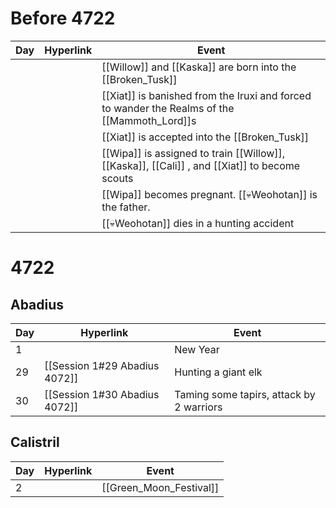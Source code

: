
# Before 4722
| Day | Hyperlink  | Event                                                                                           |
|  ---  | ---  | ---  | 
| || [[Willow]] and [[Kaska]] are born into the [[Broken_Tusk]]                                      |
|  ||[[Xiat]] is banished from the Iruxi and forced to wander the Realms of the [[Mammoth_Lord]]s    |
| ||[[Xiat]] is accepted into the [[Broken_Tusk]]                                                   |
| || [[Wipa]]  is assigned to train [[Willow]], [[Kaska]], [[Cali]] , and [[Xiat]]  to become scouts |
| || [[Wipa]] becomes pregnant. [[💀Weohotan]] is the father.                                        |
| || [[💀Weohotan]] dies in a hunting accident                                                       |

# 4722
## Abadius
| Day | Hyperlink                     | Event    |
| --- | ----------------------------- | -------- |
| 1   |                               | New Year |
| 29  | [[Session 1#29 Abadius 4072]] | Hunting a giant elk |
| 30  | [[Session 1#30 Abadius 4072]] | Taming some tapirs, attack by 2 warriors |
## Calistril
| Day | Hyperlink | Event                   |
| --- | --------- | ----------------------- |
| 2   |           | [[Green_Moon_Festival]] |







